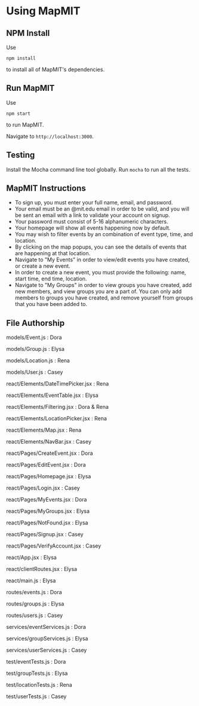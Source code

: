 Using MapMIT
==========

NPM Install
--------------
Use 
```
npm install
```
to install all of MapMIT's dependencies.

Run MapMIT
--------------
Use
```
npm start
```
to run MapMIT. 

Navigate to `http://localhost:3000`.

Testing
--------------
Install the Mocha command line tool globally.
Run `mocha` to run all the tests.

MapMIT Instructions
--------------
* To sign up, you must enter your full name, email, and password. 
* Your email must be an @mit.edu email in order to be valid, and you will be sent an email with a link to validate your account on signup.
* Your password must consist of 5-16 alphanumeric characters.
* Your homepage will show all events happening now by default.
* You may wish to filter events by an combination of event type, time, and location. 
* By clicking on the map popups, you can see the details of events that are happening at that location.
* Navigate to "My Events" in order to view/edit events you have created, or create a new event.
* In order to create a new event, you must provide the following: name, start time, end time, location.
* Navigate to "My Groups" in order to view groups you have created, add new members, and view groups you are a part of. You can only
add members to groups you have created, and remove yourself from groups that you have been added to.

File Authorship
--------------
models/Event.js : Dora

models/Group.js : Elysa

models/Location.js : Rena

models/User.js : Casey

react/Elements/DateTimePicker.jsx : Rena

react/Elements/EventTable.jsx : Elysa

react/Elements/Filtering.jsx : Dora & Rena

react/Elements/LocationPicker.jsx : Rena

react/Elements/Map.jsx : Rena

react/Elements/NavBar.jsx : Casey

react/Pages/CreateEvent.jsx : Dora

react/Pages/EditEvent.jsx : Dora

react/Pages/Homepage.jsx : Elysa

react/Pages/Login.jsx : Casey

react/Pages/MyEvents.jsx : Dora

react/Pages/MyGroups.jsx : Elysa

react/Pages/NotFound.jsx : Elysa

react/Pages/Signup.jsx : Casey

react/Pages/VerifyAccount.jsx : Casey

react/App.jsx : Elysa

react/clientRoutes.jsx : Elysa

react/main.js : Elysa

routes/events.js : Dora

routes/groups.js : Elysa

routes/users.js : Casey

services/eventServices.js : Dora

services/groupServices.js : Elysa

services/userServices.js : Casey

test/eventTests.js : Dora

test/groupTests.js : Elysa

test/locationTests.js : Rena

test/userTests.js : Casey
